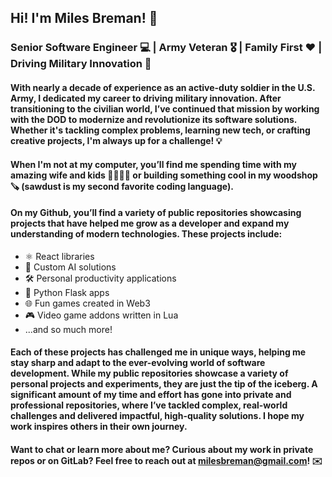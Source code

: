 ## Hi! I'm Miles Breman! 👋

### Senior Software Engineer 💻 | Army Veteran 🎖️ | Family First ❤️ | Driving Military Innovation 🚀

#### With nearly a decade of experience as an active-duty soldier in the U.S. Army, I dedicated my career to driving military innovation. After transitioning to the civilian world, I’ve continued that mission by working with the DOD to modernize and revolutionize its software solutions. Whether it's tackling complex problems, learning new tech, or crafting creative projects, I'm always up for a challenge! 💡

#### When I'm not at my computer, you’ll find me spending time with my amazing wife and kids 👨‍👩‍👧‍👦 or building something cool in my woodshop 🪚 (sawdust is my second favorite coding language).

#### On my Github, you’ll find a variety of public repositories showcasing projects that have helped me grow as a developer and expand my understanding of modern technologies. These projects include:
- ⚛️ React libraries
- 🤖 Custom AI solutions
- 🛠️ Personal productivity applications
- 🐍 Python Flask apps
- 🌐 Fun games created in Web3
- 🎮 Video game addons written in Lua
- ...and so much more!
  
#### Each of these projects has challenged me in unique ways, helping me stay sharp and adapt to the ever-evolving world of software development. While my public repositories showcase a variety of personal projects and experiments, they are just the tip of the iceberg. A significant amount of my time and effort has gone into private and professional repositories, where I’ve tackled complex, real-world challenges and delivered impactful, high-quality solutions. I hope my work inspires others in their own journey.

#### Want to chat or learn more about me? Curious about my work in private repos or on GitLab? Feel free to reach out at milesbreman@gmail.com! ✉️

